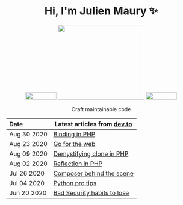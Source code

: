 <h1 align="center"> Hi, I'm Julien Maury ✨</h1>

<p align="center">
  <img src="https://visitor-badge.laobi.icu/badge?page_id=jmau111.jmau111" width="82" height="20" alt="">
  <img src="https://github.com/jmau111/jmau111/blob/master/images/malabar.gif" width="230" height="199" alt="">
  <img src="https://img.shields.io/badge/dynamic/json?color=brightgreen&label=followers&query=followers&url=https%3A%2F%2Fapi.github.com%2Fusers%2Fjmau111" width="82" height="20" alt="">
</p>

<p align="center">Craft maintainable code</p>

<table align="center">
  <thead>
    <tr>
      <th align="left">Date</th>
      <th>Latest articles from <a href="https://dev.to/jmau111" rel="nofollow">dev.to</a></th>
    </tr>
  </thead>
  <tbody>
    <tr>
      <td>Aug 30 2020</td>
      <td><a href="https://dev.to/jmau111/binding-in-php-3dic">Binding in PHP</a></td>
    </tr>
    <tr>
      <td>Aug 23 2020</td>
      <td> <a href="https://dev.to/jmau111/go-for-the-web-39j5">Go for the web</a></td>
    </tr>
    <tr>
      <td> Aug 09 2020 </td>
      <td> <a href="https://dev.to/jmau111/demystifying-clone-in-php-57c2">Demystifying clone in PHP</a> </td>
    </tr>
    <tr>
      <td> Aug 02 2020</td>
      <td> <a href="https://dev.to/jmau111/reflection-in-php-2dj3">Reflection in PHP</a> </td>
    </tr>
    <tr>
      <td> Jul 26 2020 </td>
      <td> <a href="https://dev.to/jmau111/composer-behind-the-scene-1h1c">Composer behind the scene</a> </td>
    </tr>
    <tr>
      <td> Jul 04 2020 </td>
      <td> <a href="https://dev.to/jmau111/python-pro-tips-27cb">Python pro tips</a> </td>
    </tr>
    <tr>
      <td> Jun 20 2020 </td>
      <td> <a href="https://dev.to/jmau111/bad-security-habits-to-lose-2l7i">Bad Security habits to lose</a> </td>
    </tr>
  </tbody>
</table>


<p align="center">
  <img src="https://github.com/jmau111/jmau111/blob/master/images/wavy.svg" wdith="100%" alt="">
</p>